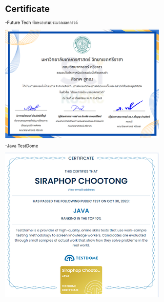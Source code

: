 # Certificate
-Future Tech ทักษะอบรมประมวลผลคลาวด์

![Certificate](certificate/Clouds.png)


-Java TestDome

![Certificate](certificate/Java.png)
